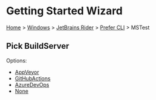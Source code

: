 <!--
GENERATED FILE - DO NOT EDIT
This file was generated by [MarkdownSnippets](https://github.com/SimonCropp/MarkdownSnippets).
Source File: /docs/mdsource/wiz/Windows_Rider_Cli_MSTest.source.md
To change this file edit the source file and then run MarkdownSnippets.
-->

# Getting Started Wizard

[Home](/docs/wiz/readme.md) > [Windows](Windows.md) > [JetBrains Rider](Windows_Rider.md) > [Prefer CLI](Windows_Rider_Cli.md) > MSTest

## Pick BuildServer

Options:
 * [AppVeyor](Windows_Rider_Cli_MSTest_AppVeyor.md)
 * [GitHubActions](Windows_Rider_Cli_MSTest_GitHubActions.md)
 * [AzureDevOps](Windows_Rider_Cli_MSTest_AzureDevOps.md)
 * [None](Windows_Rider_Cli_MSTest_None.md)
